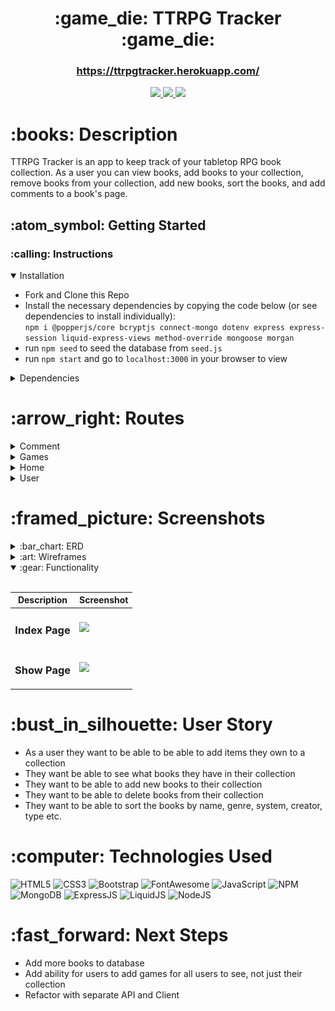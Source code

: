 <div align="center">
   <h1>:game_die: TTRPG Tracker :game_die:</h1>
   <h3><a href="https://ttrpgtracker.herokuapp.com/">https://ttrpgtracker.herokuapp.com/</a></h3>                           
   <a href="http://steviecodes.com" target="_blank">
      <img src="https://img.shields.io/badge/-Portfolio_-darkgreen?style=for-the-badge&logo=medium"/>
   </a>
   <a href="https://www.linkedin.com/in/stevie-militello/" target="_blank">
      <img src="https://img.shields.io/badge/-Linkedin-blue?style=for-the-badge&``logo=Linkedin&logoColor=white">
   </a> 
   <a href="mailto:steviemilitello@gmail.com" target="_blank">
      <img src="https://img.shields.io/badge/-Email-c14438?style=for-the-badge&logo=Gmail&``logoColor=white">
   </a>
</div>

<h1>:books: Description</h1>

<p>TTRPG Tracker is an app to keep track of your tabletop RPG book collection. As a user you can view books, add books to your collection, remove books from your collection, add new books, sort the books, and add comments to a book's page.</p>

<h2> :atom_symbol: Getting Started </h2>

<h3> :calling: Instructions </h3>
<details open>
<summary>Installation</summary>
<p></p>
<ul>
    <li>Fork and Clone this Repo</li>
    <li>Install the necessary dependencies by copying the code below (or see dependencies to install individually): <br /><code>npm i @popperjs/core bcryptjs connect-mongo dotenv express express-session liquid-express-views method-override mongoose morgan</code></li>
    <li>run <code>npm seed</code> to seed the database from <code>seed.js</code></li>
    <li>run <code>npm start</code> and go to <code>localhost:3000</code> in your browser to view</li>
</ul>
</details>
<p></p>
<details>
<summary>Dependencies</summary>
<p></p>
<ul>
    <li><a href="https://www.npmjs.com/package/@popperjs/core">@Popper JS/Core</a> <code>npm i @popperjs/core</code></li>
    <li><a href="https://www.npmjs.com/package/bcrypt">Bcrypt</a> <code>npm i bcrypt</code></li>
    <li><a href="https://www.npmjs.com/package/connect-mongo">Connect-Mongo</a> <code>npm i connect-mongo</code></li>
    <li><a href="https://www.npmjs.com/package/dotenv">Dotenv</a> <code>npm i dotenv</code></li>
    <li><a href="https://www.npmjs.com/package/express">Express</a> <code>npm i express</code></li>
    <li><a href="https://www.npmjs.com/package/express-session">Express-Session</a> <code>npm i express-session</code></li>
    <li><a href="https://www.npmjs.com/package/liquid-express-views">Liquid-Express-Views</a> <code>npm i liquid-express-views</code></li>
    <li><a href="https://www.npmjs.com/package/method-override">Method-Override</a> <code>npm i method-override</code></li>
    <li><a href="https://www.npmjs.com/package/mongoose">Mongoose</a> <code>npm i mongoose</code></li>
    <li><a href="https://www.npmjs.com/package/morgan">Morgan</a> <code>npm i morgan</code></li>
</ul>
</details>
<p></p>
<h1>:arrow_right: Routes</h1>

<details>
<summary> Comment</summary>

| Verb   | URI Pattern                         | Controller#Action              |
|--------|-------------------------------------|--------------------------------|
| POST   | `/games/:gameId`                    | `games#gameId`                 |
| DELETE | `/games//delete/:gameId/:commId`    | `games#delete#gameId#commId`   |

</details>

<details>
<summary> Games</summary>


| Verb   | URI Pattern                         | Controller#Action              |
|--------|-------------------------------------|--------------------------------|
| GET    | `/`                                 | `games#`                       |
| GET    | `/coyoteandcrow`                    | `games#/coyoteandcrow`          |
| GET    | `/dnd`                              | `games#dnd`                    |
| GET    | `/fitd`                             | `games#fitd`                   |
| GET    | `/forgediniron`                     | `games#forgediniron`           |
| GET    | `/osr`                              | `games#osr`                    |
| GET    | `/pbta`                             | `games#pbta`                   |
| GET    | `/stellarremnants`                  | `games#stellarremnants`        |
| GET    | `/cyberpunk`                        | `games#cyberpunk`              |
| GET    | `/fantasy`                          | `games#fantasy`                |
| GET    | `/darkfantasy`                      | `games#darkfantasy`            |
| GET    | `/scifi`                            | `games#scifi`                  |
| GET    | `/sciencefantasy`                   | `games#sciencefantasy`         |
| GET    | `/steampunk`                        | `games#steampunk`              |
| GET    | `/urbanfantasy`                     | `games#urbanfantasy`           |
| GET    | `/genreagnostic`                    | `games#genreagnostic`          |
| GET    | `/gm`                               | `games#gm`                     |
| GET    | `/gmless`                           | `games#gmless`                 |
| GET    | `/solo`                             | `games#solo`                   |
| GET    | `/mine`                             | `games#mine`                   |
| GET    | `/new`                              | `games#new`                    |
| POST   | `/`                                 | `games#`                       |
| POST   | `/newfave`                          | `games#newfave`                |
| GET    | `/:id/edit`                         | `games#:id#edit`               |
| PUT    | `/:id`                              | `games#:id#`                   |
| GET    | `/:id`                              | `games#:id#`                   |
| DELETE | `/:id`                              | `games#:id#`                   |

</details>

<details>
<summary> Home</summary>

| Verb   | URI Pattern                         | Controller#Action              |
|--------|-------------------------------------|--------------------------------|
| GET    | `/`                                 | `/`                            |

</details>

<details>
<summary> User</summary>

| Verb   | URI Pattern                         | Controller#Action              |
|--------|-------------------------------------|--------------------------------|
| POST   | `/auth/signup`                      | `users#signup`                 |
| POST   | `/auth/login`                       | `users#login`                  |
| DELETE | `/auth/logout`                      | `users#logout`                 |

</details>
<p></p>
<h1>:framed_picture: Screenshots</h1>

<details>
<summary> :bar_chart: ERD</summary><br />

| Description | Screenshot |
|------------ | ------------|
| <h3 align="center">ERD</h3> | <img src="public/images/erd.png" width="700"/> |

</details>

<details>
<summary> :art: Wireframes</summary><br />

| Description | Screenshot |
|------------ | ------------|
| <h3 align="center">Example Page 1</h3> | <img src="public/images/example1.png" width="700"/> |
| <h3 align="center">Example Page 2</h3> | <img src="public/images/example2.png" width="700"> |

</details>

<details open>
<summary> :gear: Functionality</summary><br />

| Description | Screenshot |
|------------ | ------------|
| <h3 align="center">Index Page</h3> | <img src="https://i.imgur.com/4nj1cNP.png" width="700"/> |
| <h3 align="center">Show Page</h3> | <img src="https://i.imgur.com/6JlnZ6C.png" width="700"> |
</details>
<p></p>

</details>
<p></p>
<h1>:bust_in_silhouette: User Story</h1>

<ul>
    <li>As a user they want to be able to be able to add items they own to a collection</li>
    <li>They want be able to see what books they have in their collection</li>
    <li>They want to be able to add new books to their collection</li>
    <li>They want to be able to delete books from their collection</li>
    <li>They want to be able to sort the books by name, genre, system, creator, type etc.</li>
</ul>

<h1>:computer: Technologies Used</h1>

![HTML5](https://img.shields.io/badge/HTML5-E34F26?style=for-the-badge&logo=html5&logoColor=white)
![CSS3](https://img.shields.io/badge/CSS3-1572B6?style=for-the-badge&logo=css3&logoColor=white)
![Bootstrap](https://img.shields.io/badge/Bootstrap-563D7C?style=for-the-badge&logo=bootstrap&logoColor=white)
![FontAwesome](https://img.shields.io/badge/Font_Awesome-339AF0?style=for-the-badge&logo=fontawesome&logoColor=white)
![JavaScript](https://img.shields.io/badge/JavaScript-323330?style=for-the-badge&logo=javascript&logoColor=F7DF1E) 
![NPM](https://img.shields.io/badge/npm-CB3837?style=for-the-badge&logo=npm&logoColor=white)
![MongoDB](https://img.shields.io/badge/MongoDB-4EA94B?style=for-the-badge&logo=mongodb&logoColor=white)
![ExpressJS](https://img.shields.io/badge/Express.js-000000?style=for-the-badge&logo=express&logoColor=white)
![LiquidJS](https://img.shields.io/badge/-Liquidjs-blue?style=for-the-badge&logoColor=white)
![NodeJS](https://img.shields.io/badge/Node.js-339933?style=for-the-badge&logo=nodedotjs&logoColor=white)

<h1>:fast_forward: Next Steps</h1>

<ul>
    <li>Add more books to database</li>
    <li>Add ability for users to add games for all users to see, not just their collection</li>
    <li>Refactor with separate API and Client</li>
 </ul>



